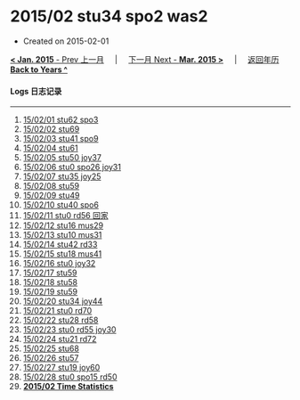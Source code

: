 # 2015/02 stu34 spo2 was2

- Created on 2015-02-01

[**< Jan. 2015** - Prev 上一月](/lifelogs/2015/01/index.md) &nbsp; &nbsp; | &nbsp; &nbsp; [下一月 Next - **Mar. 2015 >**](/lifelogs/2015/03/index.md) &nbsp; &nbsp; |  &nbsp; &nbsp; [返回年历 **Back to Years ^**](/lifelogs)
<br/>
#### Logs 日志记录
---
1. [15/02/01 stu62 spo3](/lifelogs/2015/02/d01.md)
2. [15/02/02 stu69](/lifelogs/2015/02/d02.md)
3. [15/02/03 stu41 spo9](/lifelogs/2015/02/d03.md)
4. [15/02/04 stu61](/lifelogs/2015/02/d04.md)
5. [15/02/05 stu50 joy37](/lifelogs/2015/02/d05.md)
6. [15/02/06 stu0 spo26 joy31](/lifelogs/2015/02/d06.md)
7. [15/02/07 stu35 joy25](/lifelogs/2015/02/d07.md)
8. [15/02/08 stu59](/lifelogs/2015/02/d08.md)
9. [15/02/09 stu49](/lifelogs/2015/02/d09.md)
10. [15/02/10 stu40 spo6](/lifelogs/2015/02/d10.md)
11. [15/02/11 stu0 rd56 回家](/lifelogs/2015/02/d11.md)
12. [15/02/12 stu16 mus29](/lifelogs/2015/02/d12.md)
13. [15/02/13 stu10 mus31](/lifelogs/2015/02/d13.md)
14. [15/02/14 stu42 rd33](/lifelogs/2015/02/d14.md)
15. [15/02/15 stu18 mus41](/lifelogs/2015/02/d15.md)
16. [15/02/16 stu0 joy32](/lifelogs/2015/02/d16.md)
17. [15/02/17 stu59](/lifelogs/2015/02/d17.md)
18. [15/02/18 stu58](/lifelogs/2015/02/d18.md)
19. [15/02/19 stu59](/lifelogs/2015/02/d19.md)
20. [15/02/20 stu34 joy44](/lifelogs/2015/02/d20.md)
21. [15/02/21 stu0 rd70](/lifelogs/2015/02/d21.md)
22. [15/02/22 stu28 rd58](/lifelogs/2015/02/d22.md)
23. [15/02/23 stu0 rd55 joy30](/lifelogs/2015/02/d23.md)
24. [15/02/24 stu21 rd72](/lifelogs/2015/02/d24.md)
25. [15/02/25 stu68](/lifelogs/2015/02/d25.md)
26. [15/02/26 stu57](/lifelogs/2015/02/d26.md)
27. [15/02/27 stu19 joy60](/lifelogs/2015/02/d27.md)
28. [15/02/28 stu0 spo15 rd50](/lifelogs/2015/02/d28.md)
29. **[2015/02 Time Statistics](/lifelogs/2015/02/time_stat.md)**
